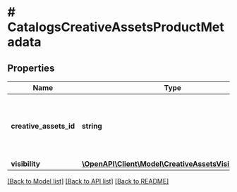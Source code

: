 # # CatalogsCreativeAssetsProductMetadata

## Properties

Name | Type | Description | Notes
------------ | ------------- | ------------- | -------------
**creative_assets_id** | **string** | The user-created unique ID that represents the creative assets item. |
**visibility** | [**\OpenAPI\Client\Model\CreativeAssetsVisibilityType**](CreativeAssetsVisibilityType.md) |  |

[[Back to Model list]](../../README.md#models) [[Back to API list]](../../README.md#endpoints) [[Back to README]](../../README.md)
